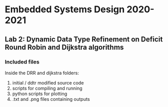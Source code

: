 # Embedded Systems Design 2020-2021

## Lab 2: Dynamic Data Type Refinement on Deficit Round Robin and Dijkstra algorithms

### Included files

Inside the DRR and dijkstra folders:

1. initial / ddtr modified source code
2. scripts for compiling and running
3. python scripts for plotting
4. .txt and .png files containing outputs
